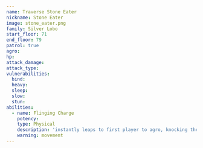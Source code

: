 ```yaml
---
name: Traverse Stone Eater
nickname: Stone Eater
image: stone_eater.png
family: Silver Lobo
start_floor: 71
end_floor: 79
patrol: true
agro: 
hp: 
attack_damage: 
attack_type: 
vulnerabilities:
  bind: 
  heavy: 
  sleep: 
  slow: 
  stun: 
abilities:
  - name: Flinging Charge
    potency: 
    type: Physical
    description: 'instantly leaps to first player to agro, knocking them very far back; inflicts poison (15s, curable, stacks)'
    warning: movement
---
```

